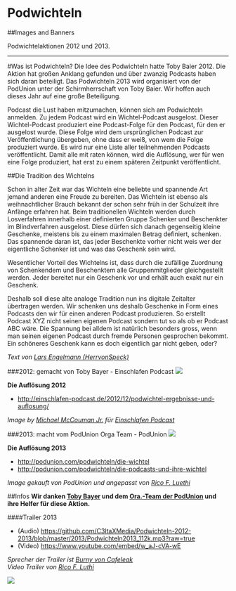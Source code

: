 Podwichteln
===========

##Images and Banners

Podwichtelaktionen 2012 und 2013.

----

#Was ist Podwichteln?
Die Idee des Podwichteln hatte Toby Baier 2012. Die Aktion hat großen Anklang gefunden und über zwanzig Podcasts haben sich daran beteiligt.
Das Podwichteln 2013 wird organisiert von der PodUnion unter der Schirmherrschaft von Toby Baier. Wir hoffen auch dieses Jahr auf eine große Beteiligung.

Podcast die Lust haben mitzumachen, können sich am Podwichteln anmelden. Zu jedem Podcast wird ein Wichtel-Podcast ausgelost. Dieser Wichtel-Podcast produziert eine Podcast-Folge für den Podcast, für den er ausgelost wurde. Diese Folge wird dem ursprünglichen Podcast zur Veröffentlichung übergeben, ohne dass er weiß, von wem die Folge produziert wurde. Es wird nur eine Liste aller teilnehmenden Podcasts veröffentlicht. Damit alle mit raten können, wird die Auflösung, wer für wen eine Folge produziert, hat erst zu einem späteren Zeitpunkt veröffentlicht.

##Die Tradition des Wichtelns

Schon in alter Zeit war das Wichteln eine beliebte und spannende Art jemand anderen eine Freude zu bereiten. Das Wichteln ist ebenso als weihnachtlicher Brauch bekannt der schon sehr früh in der Schulzeit ihre Anfänge erfahren hat. Beim traditionellen Wichteln werden durch Losverfahren innerhalb einer definierten Gruppe Schenker und Beschenkter im Blindverfahren ausgelost. Diese dürfen sich danach gegenseitig kleine Geschenke, meistens bis zu einem maximalen Betrag definiert, schenken. Das spannende daran ist, das jeder Beschenkte vorher nicht weis wer der eigentliche Schenker ist und was das Geschenk sein wird.

Wesentlicher Vorteil des Wichtelns ist, dass durch die zufällige Zuordnung von Schenkendem und Beschenktem alle Gruppenmitglieder gleichgestellt werden. Jeder bereitet nur ein Geschenk vor und erhält auch exakt nur ein Geschenk.

Deshalb soll diese alte analoge Tradition nun ins digitale Zeitalter übertragen werden. Wir schenken uns deshalb Geschenke in Form eines Podcasts den wir für einen anderen Podcast produzieren. So erstellt Podcast XYZ nicht seinen eigenen Podcast sondern tut so als ob er Podcast ABC wäre. Die Spannung bei alldem ist natürlich besonders gross, wenn man seinen eigenen Podcast durch fremde Personen gesprochen bekommt. Ein schöneres Geschenk kann es doch eigentlich gar nicht geben, oder?

*Text von <a href="http://teo-net.de/wordpress/">Lars Engelmann (HerrvonSpeck)</a>*


###2012: gemacht von Toby Bayer - Einschlafen Podcast
<img src="https://raw.github.com/C3ltaXMedia/Podwichteln-2012-2013/master/2012/20121124090058!Action_Podwichteln-Toby2012.png">

**Die Auflösung 2012**
- http://einschlafen-podcast.de/2012/12/podwichtel-ergebnisse-und-auflosung/

*Image by <a href="https://github.com/McCouman?tab=repositories">Michael McCouman Jr.</a> für <a href="http://einschlafen-podcast.de/">Einschlafen Podcast</a>*


###2013: macht vom PodUnion Orga Team - PodUnion
<img src="https://raw.github.com/C3ltaXMedia/Podwichteln-2012-2013/master/2013/podwichteln300x300.png">

**Die Auflösung 2013**
- http://podunion.com/podwichteln/die-wichtel
- http://podunion.com/podwichteln/die-podcasts-und-ihre-wichtel

*Image gekauft von PodUnion und angepasst von <a href="https://twitter.com/ricoluethi">Rico F. Luethi</a>*

##Infos
**Wir danken <a href="http://podunion.com/podcaster/3541/toby-baier">Toby Bayer</a> und dem <a href="http://podunion.com/podwichteln/podwichtel-organisations-team">Ora.-Team der PodUnion</a> und ihre Helfer für diese Aktion.**<br>

####Trailer 2013
- (Audio) https://github.com/C3ltaXMedia/Podwichteln-2012-2013/blob/master/2013/Podwichteln2013_112k.mp3?raw=true
- (Video) https://www.youtube.com/embed/w_aJ-cVA-wE

*Sprecher der Trailer ist <a href="http://www.cafeleak.net/">Burny von Cafeleak</a>*<br>
*Video Trailer von <a href="http://podunion.com/podcaster/ricofluethi/1680/rico-f-luthi">Rico F. Luthi</a>*



<a href="http://podunion.com/podwichteln/podwichtel-organisations-team"><img src="http://podunion.com/wordpress/wp-content/uploads/2012/06/Logo-PodUnion-Web-s11.png"></a>


